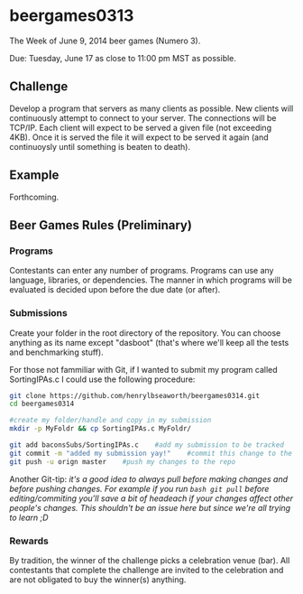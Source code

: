 beergames0313
=============

The Week of June 9, 2014 beer games (Numero 3).

Due: Tuesday, June 17 as close to 11:00 pm MST as possible.

Challenge
-----
Develop a program that servers as many clients as possible. New clients will continuously attempt to connect to your server. The connections will be TCP/IP. Each client will expect to be served a given file (not exceeding 4KB). Once it is served the file it will expect to be served it again (and continuoysly until something is beaten to death). 

Example
-----
Forthcoming.

## Beer Games Rules (Preliminary)

### Programs
Contestants can enter any number of programs. Programs can use any language, libraries, or dependencies. The manner in which programs will be evaluated is decided upon before the due date (or after). 

### Submissions
Create your folder in the root directory of the repository. You can choose anything as its name except "dasboot" (that's where we'll keep all the tests and benchmarking stuff). 

For those not fammiliar with Git, if I wanted to submit my program called SortingIPAs.c I could use the following procedure:

```bash
git clone https://github.com/henrylbseaworth/beergames0314.git
cd beergames0314

#create my folder/handle and copy in my submission
mkdir -p MyFoldr && cp SortingIPAs.c MyFoldr/

git add baconsSubs/SortingIPAs.c 	#add my submission to be tracked 
git commit -m "added my submission yay!"    #commit this change to the stage
git push -u orign master    #push my changes to the repo
```

Another Git-tip: *it's a good idea to always pull before making changes and before pushing changes. For example if you run ```bash git pull``` before editing/commiting you'll save a bit of headeach if your changes affect other people's changes.  This shouldn't be an issue here but since we're all trying to learn ;D*


### Rewards
By tradition, the winner of the challenge picks a celebration venue (bar). All contestants that complete the challenge are invited to the celebration and are not obligated to buy the winner(s) anything. 

